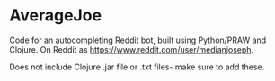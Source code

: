 # AverageJoe

Code for an autocompleting Reddit bot, built using Python/PRAW and Clojure. On Reddit as https://www.reddit.com/user/medianjoseph. 

Does not include Clojure .jar file or .txt files- make sure to add these.
